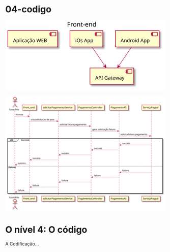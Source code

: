 # 04-codigo

![diagram](01-front-end.svg)

![diagram](02-diagrama-sequencia.svg)

# O nível 4: O código

A Codificação...
